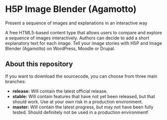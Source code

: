 H5P Image Blender (Agamotto)
============================
Present a sequence of images and explanations in an interactive way

A free HTML5-based content type that allows users to compare and explore a sequence of images interactively. Authors can decide to add a short explanatory text for each image. Tell your image stories with H5P and Image Blender (Agamotto) on WordPress, Moodle or Drupal.

About this repository
---------------------
If you want to download the sourcecode, you can choose from three main branches:

- __release:__ Will contain the latest official release.
- __stable:__ Will contain features that have not yet been released, but that should work. Use at your own risk in a production environment.
- __master:__ Will contain the latest progress, but may not have been fully tested. Should definitely not be used in a production environment!
